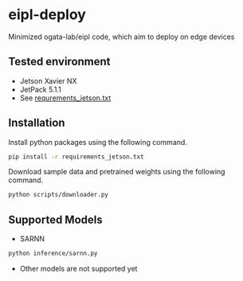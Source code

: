 # eipl-deploy
Minimized ogata-lab/eipl code, which aim to deploy on edge devices

## Tested environment
- Jetson Xavier NX
- JetPack 5.1.1
- See [requrements_jetson.txt](requirements_jetson.txt)

## Installation
Install python packages using the following command.
```bash
pip install -r requirements_jetson.txt
```

Download sample data and pretrained weights using the following command.
```bash
python scripts/downloader.py
```

## Supported Models
- SARNN
```bash
python inference/sarnn.py
```

- Other models are not supported yet
